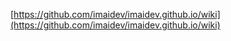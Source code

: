 [https://github.com/imaidev/imaidev.github.io/wiki](https://github.com/imaidev/imaidev.github.io/wiki)



